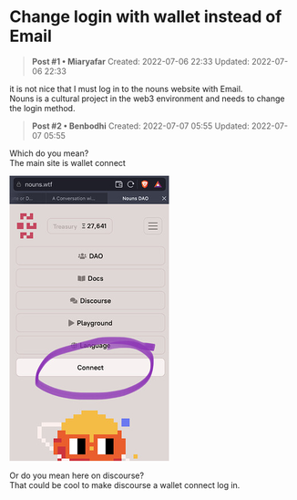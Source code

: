 # Change login with wallet instead of Email

<!-- ✦✦✦ POST START ✦✦✦ -->

> **Post #1 • Miaryafar**
> Created: 2022-07-06 22:33
> Updated: 2022-07-06 22:33

it is not nice that I must log in to the nouns website with Email.  
Nouns is a cultural project in the web3 environment and needs to change the login method.

<!-- ✦✦✦ POST END ✦✦✦ -->

<!-- ✦✦✦ POST START ✦✦✦ -->

> **Post #2 • Benbodhi**
> Created: 2022-07-07 05:55
> Updated: 2022-07-07 05:55

Which do you mean?  
The main site is wallet connect  


![image](../../assets/images/1681/4cf90d18b0e77c153f3e870f145528f6d0175c0d_2_280x500.jpeg)


Or do you mean here on discourse?  
That could be cool to make discourse a wallet connect log in.

<!-- ✦✦✦ POST END ✦✦✦ -->

